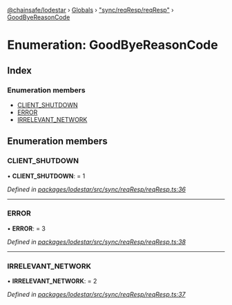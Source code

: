 [@chainsafe/lodestar](../README.md) › [Globals](../globals.md) › ["sync/reqResp/reqResp"](../modules/_sync_reqresp_reqresp_.md) › [GoodByeReasonCode](_sync_reqresp_reqresp_.goodbyereasoncode.md)

# Enumeration: GoodByeReasonCode

## Index

### Enumeration members

* [CLIENT_SHUTDOWN](_sync_reqresp_reqresp_.goodbyereasoncode.md#client_shutdown)
* [ERROR](_sync_reqresp_reqresp_.goodbyereasoncode.md#error)
* [IRRELEVANT_NETWORK](_sync_reqresp_reqresp_.goodbyereasoncode.md#irrelevant_network)

## Enumeration members

###  CLIENT_SHUTDOWN

• **CLIENT_SHUTDOWN**: = 1

*Defined in [packages/lodestar/src/sync/reqResp/reqResp.ts:36](https://github.com/ChainSafe/lodestar/blob/a7b4c5ad0/packages/lodestar/src/sync/reqResp/reqResp.ts#L36)*

___

###  ERROR

• **ERROR**: = 3

*Defined in [packages/lodestar/src/sync/reqResp/reqResp.ts:38](https://github.com/ChainSafe/lodestar/blob/a7b4c5ad0/packages/lodestar/src/sync/reqResp/reqResp.ts#L38)*

___

###  IRRELEVANT_NETWORK

• **IRRELEVANT_NETWORK**: = 2

*Defined in [packages/lodestar/src/sync/reqResp/reqResp.ts:37](https://github.com/ChainSafe/lodestar/blob/a7b4c5ad0/packages/lodestar/src/sync/reqResp/reqResp.ts#L37)*
